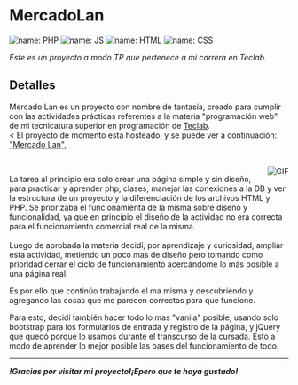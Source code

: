 # MercadoLan

![name: PHP](https://img.shields.io/badge/-PHP-blue?style=flat-square&logo=PHP&logoColor=white)
![name: JS](https://img.shields.io/badge/-JavaScript-yellow?style=flat-square&logo=JavaScript&logoColor=black)
![name: HTML](https://img.shields.io/badge/-HTML-orange?style=flat-square&logo=HTML&logoColor=black)
![name: CSS](https://img.shields.io/badge/-CSS-blue?style=flat-square&logo=CSS&logoColor=white)

<em>Este es un proyecto a modo TP que pertenece a mi carrera en Teclab.</em>

## Detalles

<p>Mercado Lan es un proyecto con nombre de fantasía, creado para cumplir con las actividades prácticas referentes
a la materia "programación web" de mi tecnicatura superior en programación de <a href="https://www.teclab.edu.ar/">Teclab</a>.
<br><
El proyecto de momento esta hosteado, y se puede ver a continuación: <a href="https://mercadolan.000webhostapp.com/">"Mercado Lan".</a></p>
<br>

<img align="right" alt="GIF" src="https://i.pinimg.com/originals/e4/26/70/e426702edf874b181aced1e2fa5c6cde.gif" />

<p>La tarea al principio era solo crear una página simple y sin diseño, para practicar y aprender php, clases, manejar las conexiones a la DB y
ver la estructura de un proyecto y la diferenciación de los archivos HTML y PHP. Se priorizaba el funcionamienta de la misma sobre diseño
y funcionalidad, ya que en principio el diseño de la actividad no era correcta para el funcionamiento comercial real de la misma.
<br><br>
Luego de aprobada la materia decidí, por aprendizaje y curiosidad, ampliar esta actividad, metiendo un poco mas de diseño pero tomando como
prioridad cerrar el ciclo de funcionamiento acercándome lo más posible a una página real.

Es por ello que continúo trabajando el ma misma y descubriendo y agregando las cosas que me parecen correctas para que funcione.

Para esto, decidí también hacer todo lo mas "vanila" posible, usando solo bootstrap para los formularios de entrada y registro de la página, y jQuery
que quedó porque lo usamos durante el transcurso de la cursada. Esto a modo de aprender lo mejor posible las bases del funcionamiento de
todo.</p>



---
<em><b>!Gracias por visitar mi proyecto!¡Epero que te haya gustado!</b></em>
